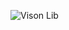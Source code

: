 ![Vison Lib](https://user-images.githubusercontent.com/112562956/198791772-948ecfd4-3ae9-4e82-aa90-48bd8445dcb0.png)
